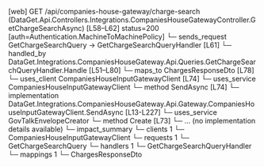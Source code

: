 [web] GET /api/companies-house-gateway/charge-search  (DataGet.Api.Controllers.Integrations.CompaniesHouseGatewayController.GetChargeSearchAsync)  [L58–L62] status=200 [auth=Authentication.MachineToMachinePolicy]
  └─ sends_request GetChargeSearchQuery -> GetChargeSearchQueryHandler [L61]
    └─ handled_by DataGet.Integrations.CompaniesHouseGateway.Api.Queries.GetChargeSearchQueryHandler.Handle [L51–L80]
      └─ maps_to ChargesResponseDto [L78]
      └─ uses_client CompaniesHouseInputGatewayClient [L74]
      └─ uses_service CompaniesHouseInputGatewayClient
        └─ method SendAsync [L74]
          └─ implementation DataGet.Integrations.CompaniesHouseGateway.Api.Gateway.CompaniesHouseInputGatewayClient.SendAsync [L13-L227]
      └─ uses_service GovTalkEnvelopeCreator
        └─ method Create [L73]
          └─ ... (no implementation details available)
  └─ impact_summary
    └─ clients 1
      └─ CompaniesHouseInputGatewayClient
    └─ requests 1
      └─ GetChargeSearchQuery
    └─ handlers 1
      └─ GetChargeSearchQueryHandler
    └─ mappings 1
      └─ ChargesResponseDto

